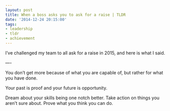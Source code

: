 ```yaml
---
layout: post
title: When a boss asks you to ask for a raise | TLDR
date: '2014-12-24 20:15:00'
tags:
- leadership
- tldr
- achievement
---
```


I’ve challenged my team to all ask for a raise in 2015, and here is what I said.

—-

You don’t get more because of what you are capable of, but rather for what you have done.

Your past is proof and your future is opportunity.

Dream about your skills being one notch better.
Take action on things you aren’t sure about.
Prove what you think you can do.